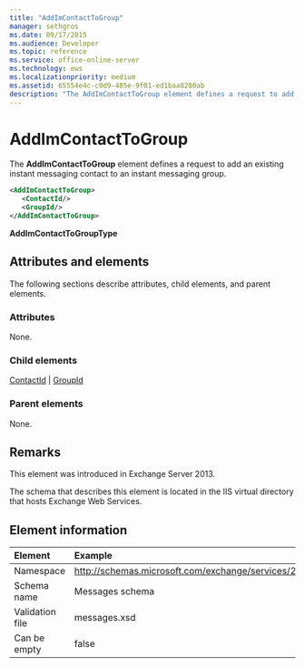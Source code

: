 ```yaml
---
title: "AddImContactToGroup"
manager: sethgros
ms.date: 09/17/2015
ms.audience: Developer
ms.topic: reference
ms.service: office-online-server
ms.technology: ews
ms.localizationpriority: medium
ms.assetid: 65554e4c-c0d9-485e-9f01-ed1baa8280ab
description: "The AddImContactToGroup element defines a request to add an existing instant messaging contact to an instant messaging group."
---
```


# AddImContactToGroup

The **AddImContactToGroup** element defines a request to add an existing instant messaging contact to an instant messaging group. 
  
```XML
<AddImContactToGroup>
   <ContactId/>
   <GroupId/>
</AddImContactToGroup>
```

 **AddImContactToGroupType**
## Attributes and elements

The following sections describe attributes, child elements, and parent elements.
  
### Attributes

None.
  
### Child elements

[ContactId](contactid.md) | [GroupId](groupid.md)
  
### Parent elements

None.
  
## Remarks

This element was introduced in Exchange Server 2013.
  
The schema that describes this element is located in the IIS virtual directory that hosts Exchange Web Services.
  
## Element information

| Element | Example |
|:-----|:-----|
|Namespace  <br/> |http://schemas.microsoft.com/exchange/services/2006/messages  <br/> |
|Schema name  <br/> |Messages schema  <br/> |
|Validation file  <br/> |messages.xsd  <br/> |
|Can be empty  <br/> |false  <br/> |
   

